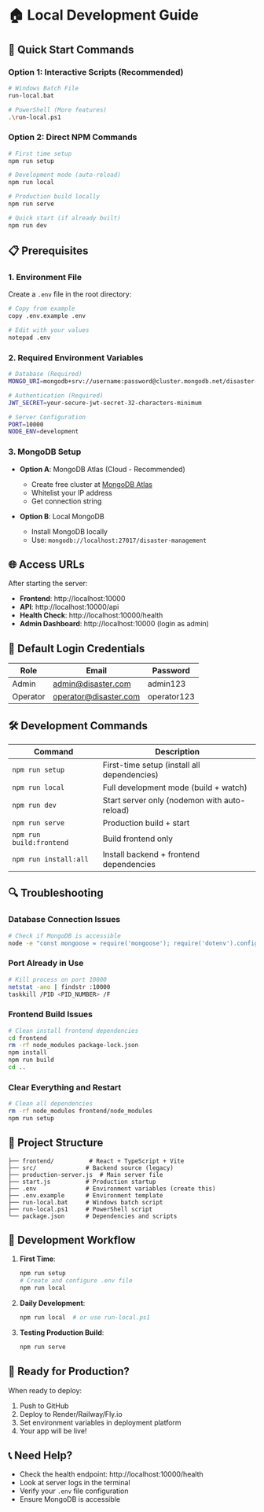 # 🏠 Local Development Guide

## 🚀 Quick Start Commands

### **Option 1: Interactive Scripts (Recommended)**
```bash
# Windows Batch File
run-local.bat

# PowerShell (More features)
.\run-local.ps1
```

### **Option 2: Direct NPM Commands**
```bash
# First time setup
npm run setup

# Development mode (auto-reload)
npm run local

# Production build locally
npm run serve

# Quick start (if already built)
npm run dev
```

## 📋 Prerequisites

### **1. Environment File**
Create a `.env` file in the root directory:
```bash
# Copy from example
copy .env.example .env

# Edit with your values
notepad .env
```

### **2. Required Environment Variables**
```bash
# Database (Required)
MONGO_URI=mongodb+srv://username:password@cluster.mongodb.net/disaster-management

# Authentication (Required)
JWT_SECRET=your-secure-jwt-secret-32-characters-minimum

# Server Configuration
PORT=10000
NODE_ENV=development
```

### **3. MongoDB Setup**
- **Option A**: MongoDB Atlas (Cloud - Recommended)
  - Create free cluster at [MongoDB Atlas](https://cloud.mongodb.com/)
  - Whitelist your IP address
  - Get connection string

- **Option B**: Local MongoDB
  - Install MongoDB locally
  - Use: `mongodb://localhost:27017/disaster-management`

## 🌐 Access URLs

After starting the server:
- **Frontend**: http://localhost:10000
- **API**: http://localhost:10000/api
- **Health Check**: http://localhost:10000/health
- **Admin Dashboard**: http://localhost:10000 (login as admin)

## 🔑 Default Login Credentials

| Role | Email | Password |
|------|-------|----------|
| Admin | admin@disaster.com | admin123 |
| Operator | operator@disaster.com | operator123 |

## 🛠️ Development Commands

| Command | Description |
|---------|-------------|
| `npm run setup` | First-time setup (install all dependencies) |
| `npm run local` | Full development mode (build + watch) |
| `npm run dev` | Start server only (nodemon with auto-reload) |
| `npm run serve` | Production build + start |
| `npm run build:frontend` | Build frontend only |
| `npm run install:all` | Install backend + frontend dependencies |

## 🔍 Troubleshooting

### **Database Connection Issues**
```bash
# Check if MongoDB is accessible
node -e "const mongoose = require('mongoose'); require('dotenv').config(); mongoose.connect(process.env.MONGO_URI).then(() => console.log('✅ Connected')).catch(err => console.error('❌ Error:', err.message));"
```

### **Port Already in Use**
```bash
# Kill process on port 10000
netstat -ano | findstr :10000
taskkill /PID <PID_NUMBER> /F
```

### **Frontend Build Issues**
```bash
# Clean install frontend dependencies
cd frontend
rm -rf node_modules package-lock.json
npm install
npm run build
cd ..
```

### **Clear Everything and Restart**
```bash
# Clean all dependencies
rm -rf node_modules frontend/node_modules
npm run setup
```

## 📁 Project Structure

```
├── frontend/          # React + TypeScript + Vite
├── src/              # Backend source (legacy)
├── production-server.js  # Main server file
├── start.js          # Production startup
├── .env              # Environment variables (create this)
├── .env.example      # Environment template
├── run-local.bat     # Windows batch script
├── run-local.ps1     # PowerShell script
└── package.json      # Dependencies and scripts
```

## 🔄 Development Workflow

1. **First Time**:
   ```bash
   npm run setup
   # Create and configure .env file
   npm run local
   ```

2. **Daily Development**:
   ```bash
   npm run local  # or use run-local.ps1
   ```

3. **Testing Production Build**:
   ```bash
   npm run serve
   ```

## 🚀 Ready for Production?

When ready to deploy:
1. Push to GitHub
2. Deploy to Render/Railway/Fly.io
3. Set environment variables in deployment platform
4. Your app will be live!

## 📞 Need Help?

- Check the health endpoint: http://localhost:10000/health
- Look at server logs in the terminal
- Verify your `.env` file configuration
- Ensure MongoDB is accessible
